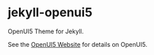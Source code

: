 # jekyll-openui5
OpenUI5 Theme for Jekyll.

See the [OpenUI5 Website](https://openui5.org/) for details on OpenUI5.
